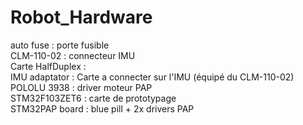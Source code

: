 # Robot_Hardware

auto fuse : porte fusible  
CLM-110-02 : connecteur IMU  
Carte HalfDuplex :  
IMU adaptator : Carte a connecter sur l'IMU (équipé du CLM-110-02)  
POLOLU 3938 : driver moteur PAP  
STM32F103ZET6 : carte de prototypage   
STM32PAP board : blue pill + 2x drivers PAP  
